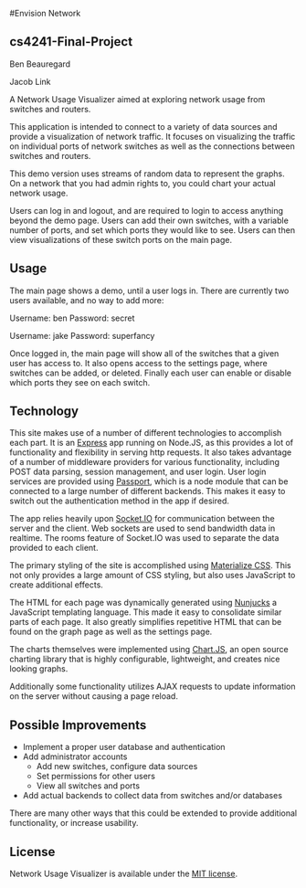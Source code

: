 #Envision Network
## cs4241-Final-Project
Ben Beauregard

Jacob Link

A Network Usage Visualizer aimed at exploring network usage from switches and routers.

This application is intended to connect to a variety of data sources and provide a visualization of network traffic. 
It focuses on visualizing the traffic on individual ports of network switches as well as the connections between 
switches and routers.

This demo version uses streams of random data to represent the graphs. On a network that you had admin rights to,
you could chart your actual network usage.

Users can log in and logout, and are required to login to access anything beyond the demo page.
Users can add their own switches, with a variable number of ports, and set which ports they would like to see.
Users can then view visualizations of these switch ports on the main page.

## Usage
The main page shows a demo, until a user logs in. There are currently two users available, and no way to add more:

Username: ben 
Password: secret

Username: jake
Password: superfancy

Once logged in, the main page will show all of the switches that a given user has access to. It also opens access to the settings page, where switches can be added, or deleted. Finally each user can enable or disable which ports they see on each switch.

## Technology
This site makes use of a number of different technologies to accomplish each part. It is an [Express](http://expressjs.com/) app running on Node.JS, as this provides a lot of functionality and flexibility in serving http requests. It also takes advantage of a number of middleware providers for various functionality, including POST data parsing, session management, and user login. User login services are provided using [Passport](http://passportjs.org/), which is a node module that can be connected to a large number of different backends. This makes it easy to switch out the authentication method in the app if desired.

The app relies heavily upon [Socket.IO](http://socket.io/) for communication between the server and the client. Web sockets are used to send bandwidth data in realtime. The rooms feature of Socket.IO was used to separate the data provided to each client.

The primary styling of the site is accomplished using [Materialize CSS](http://materializecss.com/). This not only provides a large amount of CSS styling, but also uses JavaScript to create additional effects. 

The HTML for each page was dynamically generated using [Nunjucks](https://mozilla.github.io/nunjucks/) a JavaScript templating language. This made it easy to consolidate similar parts of each page. It also greatly simplifies repetitive HTML that can be found on the graph page as well as the settings page.

The charts themselves were implemented using [Chart.JS](http://www.chartjs.org/), an open source charting library that is highly configurable, lightweight, and creates nice looking graphs.

Additionally some functionality utilizes AJAX requests to update information on the server without causing a page reload.

## Possible Improvements
* Implement a proper user database and authentication
* Add administrator accounts
  * Add new switches, configure data sources
  * Set permissions for other users
  * View all switches and ports
* Add actual backends to collect data from switches and/or databases

There are many other ways that this could be extended to provide additional functionality, or increase usability.

## License

Network Usage Visualizer is available under the [MIT license](http://opensource.org/licenses/MIT).